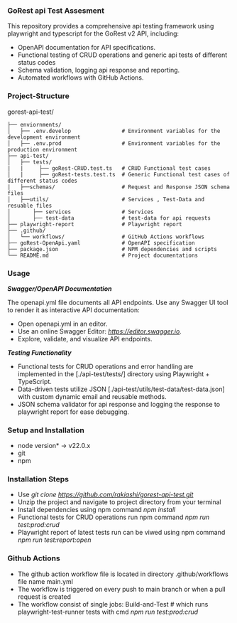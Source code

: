 ### GoRest api Test Assesment

This repository provides a comprehensive api testing framework using playwright and typescript for the GoRest v2 API, including:

- OpenAPI documentation for API specifications.
- Functional testing of CRUD operations and generic api tests of different status codes
- Schema validation, logging api response and reporting.
- Automated workflows with GitHub Actions.

### Project-Structure

gorest-api-test/

    ├── enviornments/
    │   ├── .env.develop                # Environment variables for the development environment
    │   ├── .env.prod                   # Environment variables for the production environment
    ├── api-test/
    │   ├── tests/
    |   |     ├── goRest-CRUD.test.ts   # CRUD Functional test cases
    │   |     ├── goRest-tests.test.ts  # Generic Functional test cases of different status codes
    |   ├──schemas/                     # Request and Response JSON schema files
    │   ├──utils/                       # Services , Test-Data and resuable files
    │       ├── services                # Services
    │       ├── test-data               # test-data for api requests
    ├── playwright-report               # Playwright report
    ├── .github/
    │   └── workflows/                  # GitHub Actions workflows
    ├── goRest-OpenApi.yaml             # OpenAPI specification
    ├── package.json                    # NPM dependencies and scripts
    └── README.md                       # Project documentations

### Usage

**_Swagger/OpenAPI Documentation_**

The openapi.yml file documents all API endpoints. Use any Swagger UI tool to render it as interactive API documentation:

- Open openapi.yml in an editor.
- Use an online Swagger Editor: *https://editor.swagger.io.*
- Explore, validate, and visualize API endpoints.

**_Testing Functionality_**

- Functional tests for CRUD operations and error handling are implemented in the [./api-test/tests/] directory using Playwright + TypeScript.
- Data-driven tests utilize JSON [./api-test/utils/test-data/test-data.json] with custom dynamic email and reusable methods.
- JSON schema validator for api response and logging the response to playwright report for ease debugging.

### Setup and Installation

- node version\* -> v22.0.x
- git
- npm

### Installation Steps

- Use _git clone https://github.com/rakiashi/gorest-api-test.git_
- Unzip the project and navigate to project directory from your terminal
- Install dependencies using npm command _npm install_
- Functional tests for CRUD operations run npm command _npm run test:prod:crud_ 
- Playwright report of latest tests run can be viwed using npm command _npm run test:report:open_

### Github Actions

- The github action workflow file is located in directory .github/workflows file name main.yml
- The workflow is triggered on every push to main branch or when a pull request is created
- The workflow consist of single jobs: Build-and-Test # which runs playwright-test-runner tests with cmd _npm run test:prod:crud_

